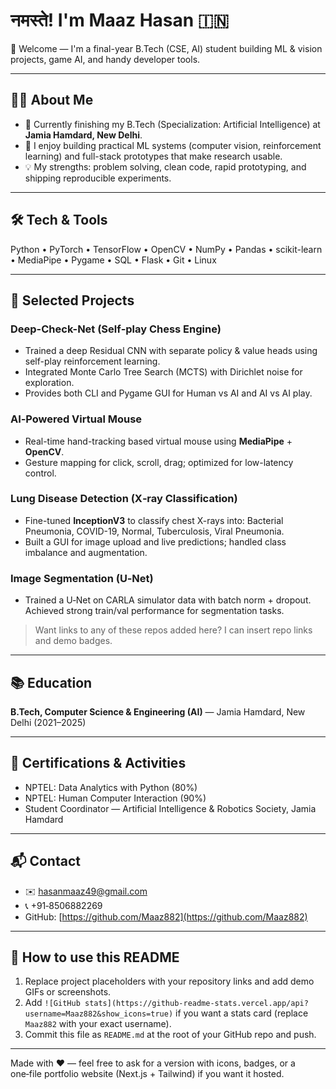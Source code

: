 # नमस्ते! I'm Maaz Hasan 🇮🇳

🙏 Welcome — I'm a final-year B.Tech (CSE, AI) student building ML & vision projects, game AI, and handy developer tools.

---

## 👨‍💻 About Me

* 🔭 Currently finishing my B.Tech (Specialization: Artificial Intelligence) at **Jamia Hamdard, New Delhi**.
* 🎯 I enjoy building practical ML systems (computer vision, reinforcement learning) and full-stack prototypes that make research usable.
* 💡 My strengths: problem solving, clean code, rapid prototyping, and shipping reproducible experiments.

---

## 🛠️ Tech & Tools

Python • PyTorch • TensorFlow • OpenCV • NumPy • Pandas • scikit-learn • MediaPipe • Pygame • SQL • Flask • Git • Linux

---

## 🚀 Selected Projects

### Deep-Check-Net (Self‑play Chess Engine)

* Trained a deep Residual CNN with separate policy & value heads using self-play reinforcement learning.
* Integrated Monte Carlo Tree Search (MCTS) with Dirichlet noise for exploration.
* Provides both CLI and Pygame GUI for Human vs AI and AI vs AI play.

### AI‑Powered Virtual Mouse

* Real-time hand-tracking based virtual mouse using **MediaPipe** + **OpenCV**.
* Gesture mapping for click, scroll, drag; optimized for low-latency control.

### Lung Disease Detection (X‑ray Classification)

* Fine-tuned **InceptionV3** to classify chest X-rays into: Bacterial Pneumonia, COVID-19, Normal, Tuberculosis, Viral Pneumonia.
* Built a GUI for image upload and live predictions; handled class imbalance and augmentation.

### Image Segmentation (U‑Net)

* Trained a U‑Net on CARLA simulator data with batch norm + dropout. Achieved strong train/val performance for segmentation tasks.

> Want links to any of these repos added here? I can insert repo links and demo badges.

---

## 📚 Education

**B.Tech, Computer Science & Engineering (AI)** — Jamia Hamdard, New Delhi (2021–2025)

---

## 🏅 Certifications & Activities

* NPTEL: Data Analytics with Python (80%)
* NPTEL: Human Computer Interaction (90%)
* Student Coordinator — Artificial Intelligence & Robotics Society, Jamia Hamdard

---

## 📬 Contact

* ✉️ [hasanmaaz49@gmail.com](mailto:hasanmaaz49@gmail.com)
* 📞 +91‑8506882269
* GitHub: [https://github.com/Maaz882](https://github.com/Maaz882)

---

## 🔧 How to use this README

1. Replace project placeholders with your repository links and add demo GIFs or screenshots.
2. Add `![GitHub stats](https://github-readme-stats.vercel.app/api?username=Maaz882&show_icons=true)` if you want a stats card (replace `Maaz882` with your exact username).
3. Commit this file as `README.md` at the root of your GitHub repo and push.

---

Made with ❤️ — feel free to ask for a version with icons, badges, or a one‑file portfolio website (Next.js + Tailwind) if you want it hosted.

